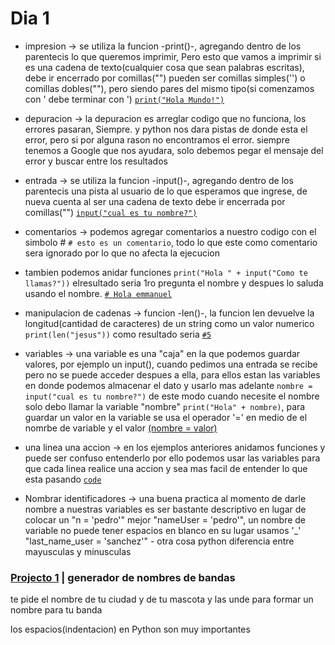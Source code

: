# Dia 1

- impresion -> se utiliza la funcion -print()-, agregando dentro de los parentecis lo que queremos imprimir, Pero esto que vamos a imprimir si es una cadena de texto(cualquier cosa que sean palabras escritas), debe ir encerrado por comillas("") pueden ser comillas simples('') o comillas dobles(""), pero siendo pares del mismo tipo(si comenzamos con ' debe terminar con ') [```print("Hola Mundo!")```](./print.py)

- depuracion -> la depuracion es arreglar codigo que no funciona, los errores pasaran, Siempre. y python nos dara pistas de donde esta el error, pero si por alguna rason no encontramos el error. siempre tenemos a Google que nos ayudara, solo debemos pegar el mensaje del error y buscar entre los resultados

- entrada -> se utiliza la funcion -input()-, agregando dentro de los parentecis una pista al usuario de lo que esperamos que ingrese, de nueva cuenta al ser una cadena de texto debe ir encerrada por comillas("") [```input("cual es tu nombre?")```](./input.py)

- comentarios -> podemos agregar comentarios a nuestro codigo con el simbolo # ```# esto es un comentario```, todo lo que este como comentario sera ignorado por lo que no afecta la ejecucion

- tambien podemos anidar funciones ```print("Hola " + input("Como te llamas?"))``` elresultado seria 1ro pregunta el nombre y despues lo saluda usando el nombre. [```# Hola emmanuel```](./anidando.py)

- manipulacion de cadenas -> funcion -len()-, la funcion len devuelve la longitud(cantidad de caracteres) de un string como un valor numerico ```print(len("jesus"))``` como resultado seria [```#5```](./len.py)

- variables -> una variable es una "caja" en la que podemos guardar valores, por ejemplo un input(), cuando pedimos una entrada se recibe pero no se puede acceder despues a ella, para ellos estan las variables en donde podemos almacenar el dato y usarlo mas adelante ```nombre = input("cual es tu nombre?")``` de este modo cuando necesite el nombre solo debo llamar la variable "nombre" ```print("Hola" + nombre)```, para guardar un valor en la variable se usa el operador '=' en medio de el nomrbe de variable y el valor [(nombre = valor)](./variables.py)

- una linea una accion -> en los ejemplos anteriores anidamos funciones y puede ser confuso entenderlo por ello podemos usar las variables para que cada linea realice una accion y sea mas facil de entender lo que esta pasando [```code```](./una_accion.py)

- Nombrar identificadores -> una buena practica al momento de darle nombre a nuestras variables es ser bastante descriptivo en lugar de colocar un "n = 'pedro'" mejor "nameUser = 'pedro'", un nombre de variable no puede tener espacios en blanco en su lugar usamos '_' "last_name_user = 'sanchez'" - otra cosa python diferencia entre mayusculas y minusculas

### [Projecto 1](./project1.py) | generador de nombres de bandas
te pide el nombre de tu ciudad y de tu mascota y las unde para formar un nombre para tu banda




los espacios(indentacion) en Python son muy importantes